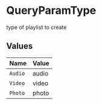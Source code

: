 # QueryParamType

type of playlist to create


## Values

| Name    | Value   |
| ------- | ------- |
| `Audio` | audio   |
| `Video` | video   |
| `Photo` | photo   |